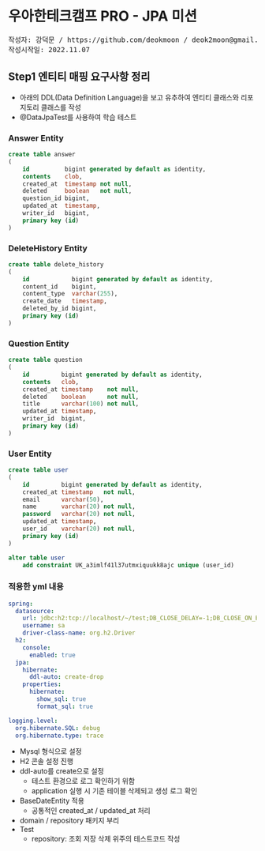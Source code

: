 # 우아한테크캠프 PRO - JPA 미션
<pre>
작성자: 강덕문 / https://github.com/deokmoon / deok2moon@gmail.com
작성시작일: 2022.11.07
</pre>

## Step1 엔티티 매핑 요구사항 정리
* 아래의 DDL(Data Definition Language)을 보고 유추하여 엔티티 클래스와 리포지토리 클래스를 작성
* @DataJpaTest를 사용하여 학습 테스트
### Answer Entity
~~~~sql
create table answer
(
    id          bigint generated by default as identity,
    contents    clob,
    created_at  timestamp not null,
    deleted     boolean   not null,
    question_id bigint,
    updated_at  timestamp,
    writer_id   bigint,
    primary key (id)
)
~~~~
### DeleteHistory Entity
~~~~sql
create table delete_history
(
    id            bigint generated by default as identity,
    content_id    bigint,
    content_type  varchar(255),
    create_date   timestamp,
    deleted_by_id bigint,
    primary key (id)
)
~~~~
### Question Entity
~~~~sql
create table question
(
    id         bigint generated by default as identity,
    contents   clob,
    created_at timestamp    not null,
    deleted    boolean      not null,
    title      varchar(100) not null,
    updated_at timestamp,
    writer_id  bigint,
    primary key (id)
)
~~~~
### User Entity
~~~~sql
create table user
(
    id         bigint generated by default as identity,
    created_at timestamp   not null,
    email      varchar(50),
    name       varchar(20) not null,
    password   varchar(20) not null,
    updated_at timestamp,
    user_id    varchar(20) not null,
    primary key (id)
)

alter table user
    add constraint UK_a3imlf41l37utmxiquukk8ajc unique (user_id)
~~~~

### 적용한 yml 내용
~~~~yml
spring:
  datasource:
    url: jdbc:h2:tcp://localhost/~/test;DB_CLOSE_DELAY=-1;DB_CLOSE_ON_EXIT=FALSE
    username: sa
    driver-class-name: org.h2.Driver
  h2:
    console:
      enabled: true
  jpa:
    hibernate:
      ddl-auto: create-drop
    properties:
      hibernate:
        show_sql: true
        format_sql: true

logging.level:
  org.hibernate.SQL: debug
  org.hibernate.type: trace
~~~~
* Mysql 형식으로 설정
* H2 콘솔 설정 진행
* ddl-auto를 create으로 설정
  * 테스트 환경으로 로그 확인하기 위함 
  * application 실행 시 기존 테이블 삭제되고 생성 로그 확인
* BaseDateEntity 적용
  * 공통적인 created_at / updated_at 처리
* domain / repository 패키지 부리
* Test 
  * repository: 조회 저장 삭제 위주의 테스트코드 작성